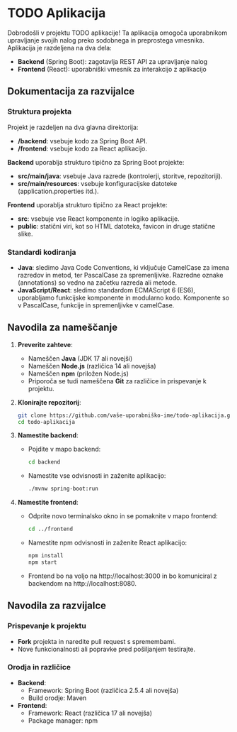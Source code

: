 # TODO Aplikacija

Dobrodošli v projektu TODO aplikacije! Ta aplikacija omogoča uporabnikom upravljanje svojih nalog preko sodobnega in preprostega vmesnika. Aplikacija je razdeljena na dva dela:
- **Backend** (Spring Boot): zagotavlja REST API za upravljanje nalog
- **Frontend** (React): uporabniški vmesnik za interakcijo z aplikacijo

## Dokumentacija za razvijalce

### Struktura projekta
Projekt je razdeljen na dva glavna direktorija:
- **/backend**: vsebuje kodo za Spring Boot API.
- **/frontend**: vsebuje kodo za React aplikacijo.

**Backend** uporablja strukturo tipično za Spring Boot projekte:
- **src/main/java**: vsebuje Java razrede (kontrolerji, storitve, repozitoriji).
- **src/main/resources**: vsebuje konfiguracijske datoteke (application.properties itd.).

**Frontend** uporablja strukturo tipično za React projekte:
- **src**: vsebuje vse React komponente in logiko aplikacije.
- **public**: statični viri, kot so HTML datoteka, favicon in druge statične slike.

### Standardi kodiranja
- **Java**: sledimo Java Code Conventions, ki vključuje CamelCase za imena razredov in metod, ter PascalCase za spremenljivke. Razredne oznake (annotations) so vedno na začetku razreda ali metode.
- **JavaScript/React**: sledimo standardom ECMAScript 6 (ES6), uporabljamo funkcijske komponente in modularno kodo. Komponente so v PascalCase, funkcije in spremenljivke v camelCase.

## Navodila za nameščanje

1. **Preverite zahteve**:
    - Nameščen **Java** (JDK 17 ali novejši)
    - Nameščen **Node.js** (različica 14 ali novejša)
    - Nameščen **npm** (priložen Node.js)
    - Priporoča se tudi nameščena **Git** za različice in prispevanje k projektu.

2. **Klonirajte repozitorij**:
   ```bash
   git clone https://github.com/vaše-uporabniško-ime/todo-aplikacija.git
   cd todo-aplikacija
3. **Namestite backend**:
    - Pojdite v mapo backend:
      ````bash
      cd backend
    - Namestite vse odvisnosti in zaženite aplikacijo:
      ````bash
      ./mvnw spring-boot:run
4. **Namestite frontend**:
    - Odprite novo terminalsko okno in se pomaknite v mapo frontend:
      ````bash
      cd ../frontend
    - Namestite npm odvisnosti in zaženite React aplikacijo:
      ````bash
      npm install
      npm start
    - Frontend bo na voljo na http://localhost:3000 in bo komuniciral z backendom na http://localhost:8080.

## Navodila za razvijalce

### Prispevanje k projektu
- **Fork** projekta in naredite pull request s spremembami.
- Nove funkcionalnosti ali popravke pred pošiljanjem testirajte.

### Orodja in različice
- **Backend**:
    - Framework: Spring Boot (različica 2.5.4 ali novejša)
    - Build orodje: Maven
- **Frontend**:
    - Framework: React (različica 17 ali novejša)
    - Package manager: npm

